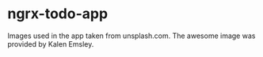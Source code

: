 # ngrx-todo-app

Images used in the app taken from unsplash.com. The awesome image was provided by Kalen Emsley.
